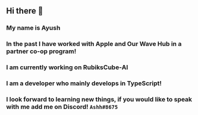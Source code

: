 ## Hi there 👋

###  My name is Ayush
###  In the past I have worked with Apple and Our Wave Hub in a partner co-op program!
###  I am currently working on RubiksCube-AI
###  I am a developer who mainly develops in TypeScript!
###  I look forward to learning new things, if you would like to speak with me add me on Discord! `Ashh#8675`

<!--
**LaZeAsh/LaZeAsh** is a ✨ _special_ ✨ repository because its `README.md` (this file) appears on your GitHub profile.

Here are some ideas to get you started:

- 🔭 I’m currently working on ...
- 🌱 I’m currently learning ...
- 👯 I’m looking to collaborate on ...
- 🤔 I’m looking for help with ...
- 💬 Ask me about ...
- 📫 How to reach me: ...
- 😄 Pronouns: ...
- ⚡ Fun fact: ...
-->
